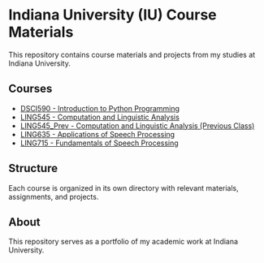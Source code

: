 # Indiana University (IU) Course Materials

This repository contains course materials and projects from my studies at Indiana University.

## Courses

- [DSCI590 - Introduction to Python Programming](./DSCI590/)
- [LING545 - Computation and Linguistic Analysis](./LING545/)
- [LING545_Prev - Computation and Linguistic Analysis (Previous Class)](./LING545_Prev/)
- [LING635 - Applications of Speech Processing](./LING635/)
- [LING715 - Fundamentals of Speech Processing](./LING715/)

## Structure

Each course is organized in its own directory with relevant materials, assignments, and projects.

## About

This repository serves as a portfolio of my academic work at Indiana University.
